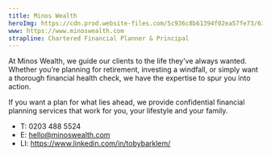 ```yaml
---
title: Minos Wealth
heroImg: https://cdn.prod.website-files.com/5c936c8b61394f02ea57fe73/633fefefb8c5af5e17af34e6_DSC01957%20(1)-min.webp
www: https://www.minoswealth.com
strapline: Chartered Financial Planner & Principal
---
```


At Minos Wealth, we guide our clients to the life they’ve always wanted. Whether you’re planning for retirement, investing a windfall, or simply want a thorough financial health check, we have the expertise to spur you into action.

If you want a plan for what lies ahead, we provide confidential financial planning services that work for you, your lifestyle and your family.

- T: 0203 488 5524
- E: hello@minoswealth.com
- LI: https://www.linkedin.com/in/tobybarklem/
